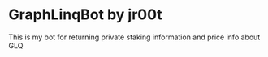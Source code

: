 # GraphLinqBot by jr00t

This is my bot for returning private staking information and price info about GLQ
